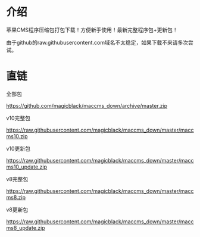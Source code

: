 # 介绍
苹果CMS程序压缩包打包下载！方便新手使用！最新完整程序包+更新包！

由于github的raw.githubusercontent.com域名不太稳定，如果下载不来请多次尝试。


# 直链

全部包

https://github.com/magicblack/maccms_down/archive/master.zip

v10完整包

https://raw.githubusercontent.com/magicblack/maccms_down/master/maccms10.zip

v10更新包

https://raw.githubusercontent.com/magicblack/maccms_down/master/maccms10_update.zip

v8完整包

https://raw.githubusercontent.com/magicblack/maccms_down/master/maccms8.zip

v8更新包

https://raw.githubusercontent.com/magicblack/maccms_down/master/maccms8_update.zip
